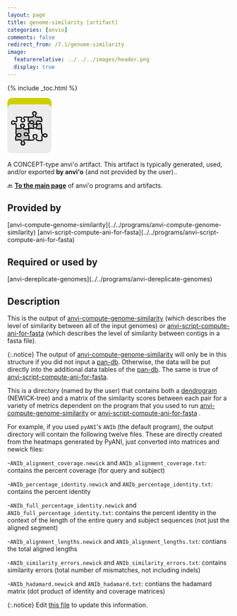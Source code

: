 ```yaml
---
layout: page
title: genome-similarity [artifact]
categories: [anvio]
comments: false
redirect_from: /7.1/genome-similarity
image:
  featurerelative: ../../../images/header.png
  display: true
---
```



{% include _toc.html %}


<img src="../../images/icons/CONCEPT.png" alt="CONCEPT" style="width:100px; border:none" />

A CONCEPT-type anvi'o artifact. This artifact is typically generated, used, and/or exported **by anvi'o** (and not provided by the user)..

🔙 **[To the main page](../../)** of anvi'o programs and artifacts.

## Provided by


<p style="text-align: left" markdown="1"><span class="artifact-p">[anvi-compute-genome-similarity](../../programs/anvi-compute-genome-similarity)</span> <span class="artifact-p">[anvi-script-compute-ani-for-fasta](../../programs/anvi-script-compute-ani-for-fasta)</span></p>


## Required or used by


<p style="text-align: left" markdown="1"><span class="artifact-r">[anvi-dereplicate-genomes](../../programs/anvi-dereplicate-genomes)</span></p>


## Description

This is the output of <span class="artifact-n">[anvi-compute-genome-similarity](/software/anvio/help/7.1/programs/anvi-compute-genome-similarity)</span> (which describes the level of similarity between all of the input genomes) or <span class="artifact-n">[anvi-script-compute-ani-for-fasta](/software/anvio/help/7.1/programs/anvi-script-compute-ani-for-fasta)</span> (which describes the level of similarity between contigs in a fasta file). 

{:.notice}
The output of <span class="artifact-n">[anvi-compute-genome-similarity](/software/anvio/help/7.1/programs/anvi-compute-genome-similarity)</span> will only be in this structure if you did not input a <span class="artifact-n">[pan-db](/software/anvio/help/7.1/artifacts/pan-db)</span>. Otherwise, the data will be put directly into the additional data tables of the <span class="artifact-n">[pan-db](/software/anvio/help/7.1/artifacts/pan-db)</span>. The same is true of <span class="artifact-n">[anvi-script-compute-ani-for-fasta](/software/anvio/help/7.1/programs/anvi-script-compute-ani-for-fasta)</span>. 

This is a directory (named by the user) that contains both a <span class="artifact-n">[dendrogram](/software/anvio/help/7.1/artifacts/dendrogram)</span> (NEWICK-tree) and a matrix of the similarity scores between each pair for a variety of metrics dependent on the program that you used to run <span class="artifact-n">[anvi-compute-genome-similarity](/software/anvio/help/7.1/programs/anvi-compute-genome-similarity)</span> or <span class="artifact-n">[anvi-script-compute-ani-for-fasta](/software/anvio/help/7.1/programs/anvi-script-compute-ani-for-fasta)</span> .

For example, if you used `pyANI`'s `ANIb` (the default program), the output directory will contain the following twelve files. These are directly created from the heatmaps generated by PyANI, just converted into matrices and newick files: 

-`ANIb_alignment_coverage.newick` and `ANIb_alignment_coverage.txt`: contains the percent coverage (for query and subject)

-`ANIb_percentage_identity.newick` and `ANIb_percentage_identity.txt`: contains the percent identity

-`ANIb_full_percentage_identity.newick` and `ANIb_full_percentage_identity.txt`: contains the percent identity in the context of the length of the entire query and subject sequences (not just the aligned segment)

-`ANIb_alignment_lengths.newick` and `ANIb_alignment_lengths.txt`: contians the total aligned lengths 

-`ANIb_similarity_errors.newick` and `ANIb_similarity_errors.txt`: contains similarity errors (total number of mismatches, not including indels)

-`ANIb_hadamard.newick` and `ANIb_hadamard.txt`: contians the hadamard matrix (dot product of identity and coverage matrices)



{:.notice}
Edit [this file](https://github.com/merenlab/anvio/tree/master/anvio/docs/artifacts/genome-similarity.md) to update this information.

